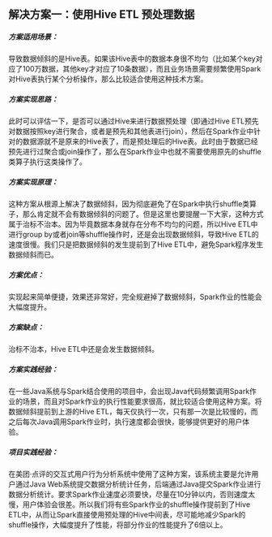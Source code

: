## 解决方案一：使用Hive ETL 预处理数据
##### 方案适用场景：
导致数据倾斜的是Hive表。如果该Hive表中的数据本身很不均匀（比如某个key对应了100万数据，其他key才对应了10条数据），而且业务场景需要频繁使用Spark对Hive表执行某个分析操作，那么比较适合使用这种技术方案。
##### 方案实现思路：
此时可以评估一下，是否可以通过Hive来进行数据预处理（即通过Hive ETL预先对数据按照key进行聚合，或者是预先和其他表进行join），然后在Spark作业中针对的数据源就不是原来的Hive表了，而是预处理后的Hive表。此时由于数据已经预先进行过聚合或join操作了，那么在Spark作业中也就不需要使用原先的shuffle类算子执行这类操作了。
##### 方案实现原理：
这种方案从根源上解决了数据倾斜，因为彻底避免了在Spark中执行shuffle类算子，那么肯定就不会有数据倾斜的问题了。但是这里也要提醒一下大家，这种方式属于治标不治本。因为毕竟数据本身就存在分布不均匀的问题，所以Hive ETL中进行group by或者join等shuffle操作时，还是会出现数据倾斜，导致Hive ETL的速度很慢。我们只是把数据倾斜的发生提前到了Hive ETL中，避免Spark程序发生数据倾斜而已。
##### 方案优点：
实现起来简单便捷，效果还非常好，完全规避掉了数据倾斜，Spark作业的性能会大幅度提升。
##### 方案缺点：
治标不治本，Hive ETL中还是会发生数据倾斜。
##### 方案实践经验：
在一些Java系统与Spark结合使用的项目中，会出现Java代码频繁调用Spark作业的场景，而且对Spark作业的执行性能要求很高，就比较适合使用这种方案。将数据倾斜提前到上游的Hive ETL，每天仅执行一次，只有那一次是比较慢的，而之后每次Java调用Spark作业时，执行速度都会很快，能够提供更好的用户体验。
##### 项目实践经验：
在美团·点评的交互式用户行为分析系统中使用了这种方案，该系统主要是允许用户通过Java Web系统提交数据分析统计任务，后端通过Java提交Spark作业进行数据分析统计。要求Spark作业速度必须要快，尽量在10分钟以内，否则速度太慢，用户体验会很差。所以我们将有些Spark作业的shuffle操作提前到了Hive ETL中，从而让Spark直接使用预处理的Hive中间表，尽可能地减少Spark的shuffle操作，大幅度提升了性能，将部分作业的性能提升了6倍以上。